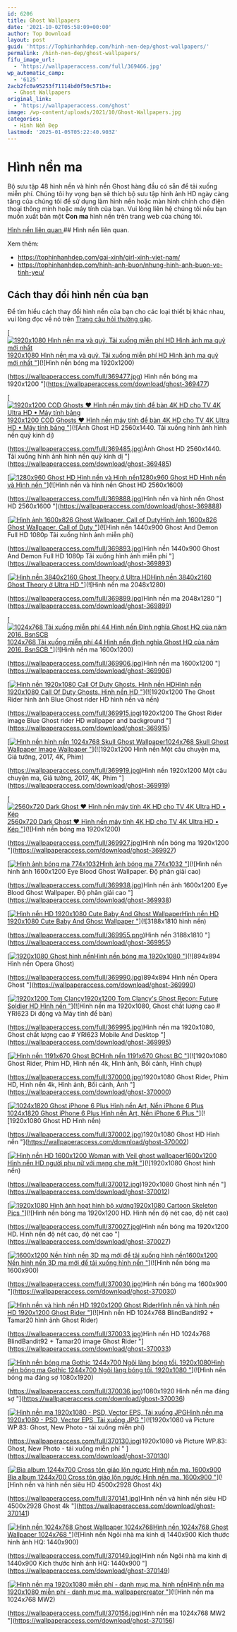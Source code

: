 ```yaml
---
id: 6206
title: Ghost Wallpapers
date: '2021-10-02T05:58:09+00:00'
author: Top Download
layout: post
guid: 'https://Tophinhanhdep.com/hinh-nen-dep/ghost-wallpapers/'
permalink: /hinh-nen-dep/ghost-wallpapers/
fifu_image_url:
  - 'https://wallpaperaccess.com/full/369466.jpg'
wp_automatic_camp:
  - '6125'
2acb2fc0a95253f71114bd0f50c571be:
  - Ghost Wallpapers
original_link:
  - 'https://wallpaperaccess.com/ghost'
image: /wp-content/uploads/2021/10/Ghost-Wallpapers.jpg
categories:
  - Hình Nền Đẹp
lastmod: '2025-01-05T05:22:40.903Z'
---
```

# Hình nền ma

Bộ sưu tập 48 hình nền và hình nền Ghost hàng đầu có sẵn để tải xuống miễn phí. Chúng tôi hy vọng bạn sẽ thích bộ sưu tập hình ảnh HD ngày càng tăng của chúng tôi để sử dụng làm hình nền hoặc màn hình chính cho điện thoại thông minh hoặc máy tính của bạn. Vui lòng liên hệ chúng tôi nếu bạn muốn xuất bản một **Con ma** hình nền trên trang web của chúng tôi.

[Hình nền liên quan ](#related) ## Hình nền liên quan.

   
 Xem thêm:

   
- <https://tophinhanhdep.com/gai-xinh/girl-xinh-viet-nam/>
- <https://tophinhanhdep.com/hinh-anh-buon/nhung-hinh-anh-buon-ve-tinh-yeu/>

## Cách thay đổi hình nền của bạn

Để tìm hiểu cách thay đổi hình nền của bạn cho các loại thiết bị khác nhau, vui lòng đọc về nó trên [Trang câu hỏi thường gặp](https://tophinhanhdep.com/faq/).

  
[[![1920x1080 Hình nền ma và quỷ.  Tải xuống miễn phí HD Hình ảnh ma quỷ mới nhất](https://wallpaperaccess.com/full/369466.jpg)1920x1080 Hình nền ma và quỷ. Tải xuống miễn phí HD Hình ảnh ma quỷ mới nhất "](https://wallpaperaccess.com/download/ghost-369466)](![Hình nền bóng ma 1920x1200)

(https://wallpaperaccess.com/full/369477.jpg) Hình nền bóng ma 1920x1200 "](https://wallpaperaccess.com/download/ghost-369477)

[[![1920x1200 COD Ghosts ❤ Hình nền máy tính để bàn 4K HD cho TV 4K Ultra HD • Máy tính bảng](https://wallpaperaccess.com/full/369479.jpg)1920x1200 COD Ghosts ❤ Hình nền máy tính để bàn 4K HD cho TV 4K Ultra HD • Máy tính bảng "](https://wallpaperaccess.com/download/ghost-369479)](![Ảnh Ghost HD 2560x1440.  Tải xuống hình ảnh hình nền quỷ kinh dị)

(https://wallpaperaccess.com/full/369485.jpg)Ảnh Ghost HD 2560x1440. Tải xuống hình ảnh hình nền quỷ kinh dị "](https://wallpaperaccess.com/download/ghost-369485)

[[![1280x960 Ghost HD Hình nền và Hình nền](https://wallpaperaccess.com/full/369886.jpg)1280x960 Ghost HD Hình nền và Hình nền "](https://wallpaperaccess.com/download/ghost-369886)](![Hình nền và hình nền Ghost HD 2560x1600)

(https://wallpaperaccess.com/full/369888.jpg)Hình nền và hình nền Ghost HD 2560x1600 "](https://wallpaperaccess.com/download/ghost-369888)

[[![Hình ảnh 1600x826 Ghost Wallpaper.  Call of Duty](https://wallpaperaccess.com/full/369890.jpg)Hình ảnh 1600x826 Ghost Wallpaper. Call of Duty "](https://wallpaperaccess.com/download/ghost-369890)](![Hình nền 1440x900 Ghost And Demon Full HD 1080p Tải xuống hình ảnh miễn phí)

(https://wallpaperaccess.com/full/369893.jpg)Hình nền 1440x900 Ghost And Demon Full HD 1080p Tải xuống hình ảnh miễn phí "](https://wallpaperaccess.com/download/ghost-369893)

[[![Hình nền 3840x2160 Ghost Theory ở Ultra HD](https://wallpaperaccess.com/full/369895.jpg)Hình nền 3840x2160 Ghost Theory ở Ultra HD "](https://wallpaperaccess.com/download/ghost-369895)](![Hình nền ma 2048x1280)

(https://wallpaperaccess.com/full/369899.jpg)Hình nền ma 2048x1280 "](https://wallpaperaccess.com/download/ghost-369899)

[[![1024x768 Tải xuống miễn phí 44 Hình nền Định nghĩa Ghost HQ của năm 2016. BsnSCB](https://wallpaperaccess.com/full/369902.jpg)1024x768 Tải xuống miễn phí 44 Hình nền định nghĩa Ghost HQ của năm 2016. BsnSCB "](https://wallpaperaccess.com/download/ghost-369902)](![Hình nền ma 1600x1200)

(https://wallpaperaccess.com/full/369906.jpg)Hình nền ma 1600x1200 "](https://wallpaperaccess.com/download/ghost-369906)

[[![Hình nền 1920x1080 Call Of Duty Ghosts.  Hình nền HD](https://wallpaperaccess.com/full/369911.jpg)Hình nền 1920x1080 Call Of Duty Ghosts. Hình nền HD "](https://wallpaperaccess.com/download/ghost-369911)](![1920x1200 The Ghost Rider hình ảnh Blue Ghost rider HD hình nền và nền)

(https://wallpaperaccess.com/full/369915.jpg)1920x1200 The Ghost Rider image Blue Ghost rider HD wallpaper and background "](https://wallpaperaccess.com/download/ghost-369915)

[[![Hình nền hình nền 1024x768 Skull Ghost Wallpaper](https://wallpaperaccess.com/full/369918.gif)1024x768 Skull Ghost Wallpaper Image Wallpaper "](https://wallpaperaccess.com/download/ghost-369918)](![1920x1200 Hình nền Một câu chuyện ma, Giả tưởng, 2017, 4K, Phim)

(https://wallpaperaccess.com/full/369919.jpg)Hình nền 1920x1200 Một câu chuyện ma, Giả tưởng, 2017, 4K, Phim "](https://wallpaperaccess.com/download/ghost-369919)

[[![2560x720 Dark Ghost ❤ Hình nền máy tính 4K HD cho TV 4K Ultra HD • Kép](https://wallpaperaccess.com/full/369923.jpg)2560x720 Dark Ghost ❤ Hình nền máy tính 4K HD cho TV 4K Ultra HD • Kép "](https://wallpaperaccess.com/download/ghost-369923)](![Hình nền bóng ma 1920x1200)

(https://wallpaperaccess.com/full/369927.jpg)Hình nền bóng ma 1920x1200 "](https://wallpaperaccess.com/download/ghost-369927)

[[![Hình ảnh bóng ma 774x1032](https://wallpaperaccess.com/full/369935.jpg)Hình ảnh bóng ma 774x1032 "](https://wallpaperaccess.com/download/ghost-369935)](![Hình nền hình ảnh 1600x1200 Eye Blood Ghost Wallpaper.  Độ phân giải cao)

(https://wallpaperaccess.com/full/369938.jpg)Hình nền ảnh 1600x1200 Eye Blood Ghost Wallpaper. Độ phân giải cao "](https://wallpaperaccess.com/download/ghost-369938)

[[![Hình nền HD 1920x1080 Cute Baby And Ghost Wallpaper](https://wallpaperaccess.com/full/369954.jpg)Hình nền HD 1920x1080 Cute Baby And Ghost Wallpaper "](https://wallpaperaccess.com/download/ghost-369954)](![3188x1810 hình nền)

(https://wallpaperaccess.com/full/369955.png)Hình nền 3188x1810 "](https://wallpaperaccess.com/download/ghost-369955)

[[![1920x1080 Ghost hình nền](https://wallpaperaccess.com/full/369986.jpg)Hình nền bóng ma 1920x1080 "](https://wallpaperaccess.com/download/ghost-369986)](![894x894 Hình nền Opera Ghost)

(https://wallpaperaccess.com/full/369990.jpg)894x894 Hình nền Opera Ghost "](https://wallpaperaccess.com/download/ghost-369990)

[[![1920x1200 Tom Clancy](https://wallpaperaccess.com/full/182081.jpg)1920x1200 Tom Clancy's Ghost Recon: Future Soldier HD Hình nền "](https://wallpaperaccess.com/download/ghost-182081)](![Hình nền ma 1920x1080, Ghost chất lượng cao # YRI623 Di động và Máy tính để bàn)

(https://wallpaperaccess.com/full/369995.jpg)Hình nền ma 1920x1080, Ghost chất lượng cao # YRI623 Mobile And Desktop "](https://wallpaperaccess.com/download/ghost-369995)

[[![Hình nền 1191x670 Ghost BC](https://wallpaperaccess.com/full/369997.jpg)Hình nền 1191x670 Ghost BC "](https://wallpaperaccess.com/download/ghost-369997)](![1920x1080 Ghost Rider, Phim HD, Hình nền 4k, Hình ảnh, Bối cảnh, Hình chụp)

(https://wallpaperaccess.com/full/370000.jpg)1920x1080 Ghost Rider, Phim HD, Hình nền 4k, Hình ảnh, Bối cảnh, Ảnh "](https://wallpaperaccess.com/download/ghost-370000)

[[![1024x1820 Ghost iPhone 6 Plus Hình nền Art, Nền iPhone 6 Plus](https://wallpaperaccess.com/full/370001.jpg)1024x1820 Ghost iPhone 6 Plus Hình nền Art, Nền iPhone 6 Plus "](https://wallpaperaccess.com/download/ghost-370001)](![1920x1080 Ghost HD Hình nền)

(https://wallpaperaccess.com/full/370002.jpg)1920x1080 Ghost HD Hình nền "](https://wallpaperaccess.com/download/ghost-370002)

[[![Hình nền HD 1600x1200 Woman with Veil ghost wallpaper](https://wallpaperaccess.com/full/370008.jpg)1600x1200 Hình nền HD người phụ nữ với mạng che mặt "](https://wallpaperaccess.com/download/ghost-370008)](![1920x1080 Ghost hình nền)

(https://wallpaperaccess.com/full/370012.jpg)1920x1080 Ghost hình nền "](https://wallpaperaccess.com/download/ghost-370012)

[[![1920x1080 Hình ảnh hoạt hình bộ xương](https://wallpaperaccess.com/full/370017.jpg)1920x1080 Cartoon Skeleton Pics "](https://wallpaperaccess.com/download/ghost-370017)](![Hình nền bóng ma 1920x1200 HD.  Hình nền độ nét cao, độ nét cao)

(https://wallpaperaccess.com/full/370027.jpg)Hình nền bóng ma 1920x1200 HD. Hình nền độ nét cao, độ nét cao "](https://wallpaperaccess.com/download/ghost-370027)

[[![1600x1200 Nền hình nền 3D ma mới để tải xuống hình nền](https://wallpaperaccess.com/full/370029.jpg)1600x1200 Nền hình nền 3D ma mới để tải xuống hình nền "](https://wallpaperaccess.com/download/ghost-370029)](![Hình nền bóng ma 1600x900)

(https://wallpaperaccess.com/full/370030.jpg)Hình nền bóng ma 1600x900 "](https://wallpaperaccess.com/download/ghost-370030)

[[![Hình nền và hình nền HD 1920x1200 Ghost Rider](https://wallpaperaccess.com/full/370032.jpg)Hình nền và hình nền HD 1920x1200 Ghost Rider "](https://wallpaperaccess.com/download/ghost-370032)](![Hình nền HD 1024x768 BlindBandit92 + Tamar20 hình ảnh Ghost Rider)

(https://wallpaperaccess.com/full/370033.jpg)Hình nền HD 1024x768 BlindBandit92 + Tamar20 image Ghost Rider "](https://wallpaperaccess.com/download/ghost-370033)

[[![Hình nền bóng ma Gothic 1244x700 Ngôi làng bóng tối.  1920x1080](https://wallpaperaccess.com/full/370034.jpg)Hình nền bóng ma Gothic 1244x700 Ngôi làng bóng tối. 1920x1080 "](https://wallpaperaccess.com/download/ghost-370034)](![Hình nền bóng ma đáng sợ 1080x1920)

(https://wallpaperaccess.com/full/370036.jpg)1080x1920 Hình nền ma đáng sợ "](https://wallpaperaccess.com/download/ghost-370036)

[[![Hình nền ma 1920x1080 - PSD, Vector EPS, Tải xuống JPG](https://wallpaperaccess.com/full/370039.jpg)Hình nền ma 1920x1080 - PSD, Vector EPS, Tải xuống JPG "](https://wallpaperaccess.com/download/ghost-370039)](![1920x1080 và Picture WP.83: Ghost, New Photo - tải xuống miễn phí)

(https://wallpaperaccess.com/full/370130.jpg)1920x1080 và Picture WP.83: Ghost, New Photo - tải xuống miễn phí " ](https://wallpaperaccess.com/download/ghost-370130)

[[![Bìa album 1244x700 Cross tôn giáo lộn ngược Hình nền ma.  1600x900](https://wallpaperaccess.com/full/370135.jpg)Bìa album 1244x700 Cross tôn giáo lộn ngược Hình nền ma. 1600x900 "](https://wallpaperaccess.com/download/ghost-370135)](![Hình nền và hình nền siêu HD 4500x2928 Ghost 4k)

(https://wallpaperaccess.com/full/370141.jpg)Hình nền và hình nền siêu HD 4500x2928 Ghost 4k "](https://wallpaperaccess.com/download/ghost-370141)

[[![Hình nền 1024x768 Ghost Wallpaper 1024x768](https://wallpaperaccess.com/full/370143.jpg)Hình nền 1024x768 Ghost Wallpaper 1024x768 "](https://wallpaperaccess.com/download/ghost-370143)](![Hình nền Ngôi nhà ma kinh dị 1440x900 Kích thước hình ảnh HQ: 1440x900)

(https://wallpaperaccess.com/full/370149.jpg)Hình nền Ngôi nhà ma kinh dị 1440x900 Kích thước hình ảnh HQ: 1440x900 "](https://wallpaperaccess.com/download/ghost-370149)

[[![Hình nền ma 1920x1080 miễn phí - danh mục ma.  hình nền](https://wallpaperaccess.com/full/370155.jpg)Hình nền ma 1920x1080 miễn phí - danh mục ma. wallpapercreator "](https://wallpaperaccess.com/download/ghost-370155)](![Hình nền ma 1024x768 MW2)

(https://wallpaperaccess.com/full/370156.jpg)Hình nền ma 1024x768 MW2 "](https://wallpaperaccess.com/download/ghost-370156)
